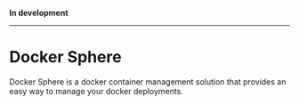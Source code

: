 **In development**

****
# Docker Sphere
Docker Sphere is a docker container management solution that provides
an easy way to manage your docker deployments.


